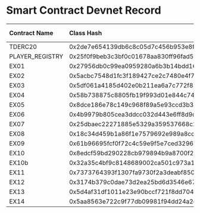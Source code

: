 # Smart Contract Devnet Record

| Contract Name   | Class Hash                                                        | Contract Address                                                   | Test Passed? |
| :-------------- | :---------------------------------------------------------------- | :----------------------------------------------------------------- | :----------- |
| TDERC20         | 0x2de7e654139db6c8c05d7c456b953e8feba7055a25d6dc0ab5d538314d96a6  | 0x05e8e1c965d59bc44f109f72b9e67cedfa069352c4704723e123271827c49196 | ✅            |
| PLAYER_REGISTRY | 0x25f0f9beb3c3bf0c01678aa830ff96fad5f2bd05b23a8f4c0a2bce92ec5f25d | 0x0643c0eb6cd5b848de6b653e621b4e550e11921908d324df623ee4dcc9cd5809 | ✅            |
| EX01            | 0x27956db0c99ea0959280a6b3b14bdd1615a96bcf318e2d0826ed90abbd399a9 | 0x066ac578cb51a1b96e2f6be5c7d046461db19827270cd598f232647189114fc6 | ✅            |
| EX02            | 0x5acbc7548d1fc3f189427ce2c7480e4f7e4bda2844833cd8e57f5b918eadfdc | 0x068b861f9b3cfb260b77582526211f241321340000a346025e82c13744ce00a5 | ✅            |
| EX03            | 0x5df061a4185d402e0b211ea6a7c772f837a028444c03e376b4dc066be5a40ec | 0x015b87d0975321ede377f4e2cfcef8941ece3c3d77e7f4c435ad5dff258f5c47 | ✅            |
| EX04            | 0x58b738875c8805fb19f993d01e844c7482fe2bbad28ab572f2e5bd2849383c7 | 0x07a6bab4b1d66d1a58f9648de86e1a485a33fda5f4170a74cda7679d4f9c733c | ✅            |
| EX05            | 0x8dce186e78c149c968f89a5e93ccd3b3ed07c2e06fccd737231f0b006ab735  | 0x0300eba992a5f5b246e31e2cc62f1829c9d082e897f431025a6c38ec884a20cd | ✅            |
| EX06            | 0x4b9979b805cea3ddcc032d443e6ff8d9c924353a6af1fb6ad759370f9b8a550 | 0x042598856dbb33e76a4828ec18f4acf88f5cfc2e5b4df1ce486f201b802e8ce2 | ✅            |
| EX07            | 0x25dbaec22271885e5329a359537668c28c7474a3c4c92cf8b9f5efdfdb9f4b  | 0x0518281f2678aa97c854687d26777d58eb291d797d2882ec00299c1ea087daed | ✅            |
| EX08            | 0x18c34d459b1a86f1e7579692e989a8cde55448f39f506d00ad69731c857e481 | 0x0582ae40e0ae7de3a35986ab5fd415a637ffc43cc6fe3470a9eab7e0fe2b7c79 | ✅            |
| EX09            | 0x61b96695fcf0f72c4c59e9f5e7ced3296cbf2049240fa0ee8f65232e7435233 | 0x044f88574c82e073c594af4179e9b2b66586da81d8a70d93d87d145f19613c90 | ✅            |
| EX10            | 0x8edcf59bd290228cb979894b9a8700f2afd1069404c464a5166640d13f5562  | 0x03ade0da876b44f353e3ecc962aa5a1c01e4ac26014c60f41285035364070621 | ✅            |
| EX10b           | 0x32a35c4bf9c8148689002ca501c973a135a30457c6507e28261bed0c3a1f35  | 0x00801dca1df6ac3c2f9c5f52867474cf4dab0677d6664bba3f8a0e24a9a78141 | ✅            |
| EX11            | 0x7373764393f1307fa9730f2a3deabf8505826bddb162d3f9051b8d449669a5  | 0x0434d98af59a0bdc1f93612ab381278bc51d9903eb335827086e697d9e45fd61 | ✅            |
| EX12            | 0x3174b379c0dae73d2ea25bd6d3546e67b859b710bcd7a92eaf8bda068c0f484 | 0x02d0e25abe31cebb145aa9cc4bf776825babc727f2b8588c5c7530ee943ff867 | ✅            |
| EX13            | 0x5d4af31df1011e23e90bccf721f8dd7040c468d3f9df8eb4a175c0002c339ca | 0x066162f43d2c27e93377b84bef716fd8a0e52e00bc9c6758c17e107a669f8896 | ✅            |
| EX14            | 0x5aa8563e722c9f77db09981f94dd24a2d63611692fee9d421b50cb5460f45a0 | 0x00d2bbcdda4c265486949ec8f74aa6e41977d4e5a0d01b2ac1f890d47cadda71 | ❌            |
